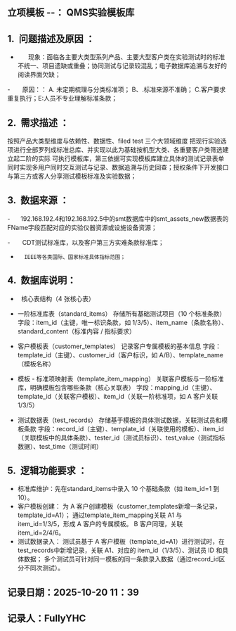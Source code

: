 ## 立项模板 --： QMS实验模板库

## 1.  问题描述及原因 ：

-       现象：面临各主要大类型系列产品、主要大型客户类在实验测试时的标准不统一、项目遗缺或重叠；协同测试与记录较混乱；电子数据库追溯与友好的阅读界面欠缺；

-       原因：： A. 未定期梳理与分类标准项； B、.标准来源不准确； C.客户要求重复执行；E:人员不专业理解标准条款；

## 2.  需求描述 ：

  按照产品大类型维度与依赖性、数据性、filed test 三个大领域维度 把现行实验选项进行全部罗列成标准总库、并实现以此为基础按机型大类、各重要客户类筛选建立起二阶的实际
可执行模板库，第三依据可实现模板库建立具体的测试记录表单同时实现多用户同时交互测试与记录、数据追溯与历史回查；授权条件下开发接口与第三方或客人分享测试模板标准及实验数据；

## 3.  数据来源 ：

-      192.168.192.4和192.168.192.5中的smt数据库中的smt_assets_new数据表的FName字段匹配对应的实验仪器资源或设施设备资源；

-       CDT测试标准库，以及客户第三方实难条款标准库；

-       IEEE等各类国际、国家标准具体指标范围；

## 4.  数据库说明：

-    核心表结构（4 张核心表）

-  一阶标准库表（standard_items）
存储所有基础测试项目（10 个标准条款）
字段：item_id（主键，唯一标识条款，如 1/3/5）、item_name（条款名称）、standard_content（标准内容 / 指标要求）
-  客户模板表（customer_templates）
记录客户专属模板的基本信息
字段：template_id（主键）、customer_id（客户标识，如 A/B）、template_name（模板名称）
-  模板 - 标准项映射表（template_item_mapping）
关联客户模板与一阶标准库，明确模板包含哪些条款（核心关联表）
字段：mapping_id（主键）、template_id（关联客户模板）、item_id（关联一阶标准项，如 A 客户关联 1/3/5）
-  测试数据表（test_records）
存储基于模板的具体测试数据，关联测试员和模板条款
字段：record_id（主键）、template_id（关联使用的模板）、item_id（关联模板中的具体条款）、tester_id（测试员标识）、test_value（测试指标数据）、test_time（测试时间）

## 5.  逻辑功能要求 ：

-  标准库维护：先在standard_items中录入 10 个基础条款（如 item_id=1 到 10）。
-  客户模板创建：
为 A 客户创建模板（customer_templates新增一条记录，template_id=A1）；
通过template_item_mapping关联 A1 与 item_id=1/3/5，形成 A 客户的专属模板。
B 客户同理，关联 item_id=2/4/6。
-  测试数据录入：
测试员基于 A 客户模板（template_id=A1）进行测试时，在test_records中新增记录，关联 A1、对应的 item_id（1/3/5）、测试员 ID 和具体数据；
多个测试员可针对同一模板的同一条款录入数据（通过record_id区分不同次测试）。
 
## 记录日期：2025-10-20 11：39
## 记录人：FullyYHC
